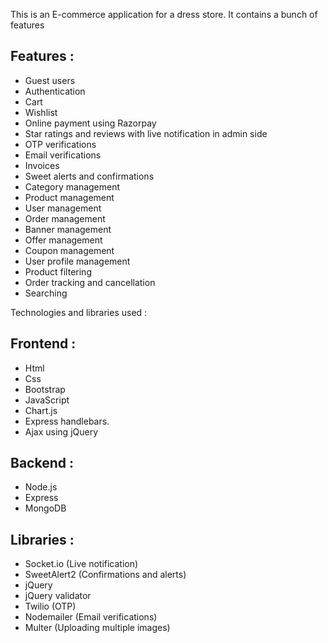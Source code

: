 This is an E-commerce application for a dress store. It contains a bunch of features 

Features : 
-----------------
- Guest users
- Authentication
- Cart
- Wishlist 
- Online payment using Razorpay
- Star ratings and reviews with live notification in admin side
- OTP verifications
- Email verifications
- Invoices
- Sweet alerts and confirmations
- Category management
- Product management
- User management
- Order management
- Banner management
- Offer management
- Coupon management
- User profile management
- Product filtering 
- Order tracking and cancellation
- Searching


Technologies and libraries used :

Frontend : 
-----------------
- Html
- Css
- Bootstrap
- JavaScript
- Chart.js
- Express handlebars.
- Ajax using jQuery

Backend :
---------------
- Node.js
- Express
- MongoDB 

Libraries : 
----------------
- Socket.io (Live notification)
- SweetAlert2 (Confirmations and alerts)
- jQuery
- jQuery validator
- Twilio (OTP)
- Nodemailer (Email verifications)
- Multer (Uploading multiple images)



